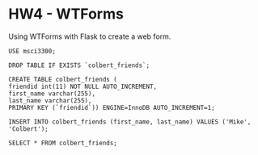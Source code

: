 # HW4 - WTForms
Using WTForms with Flask to create a web form.


```
USE msci3300;

DROP TABLE IF EXISTS `colbert_friends`;

CREATE TABLE colbert_friends (
friendid int(11) NOT NULL AUTO_INCREMENT,
first_name varchar(255),
last_name varchar(255), 
PRIMARY KEY (`friendid`)) ENGINE=InnoDB AUTO_INCREMENT=1;

INSERT INTO colbert_friends (first_name, last_name) VALUES ('Mike', 'Colbert');

SELECT * FROM colbert_friends;
```
